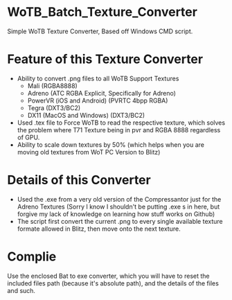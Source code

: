 # WoTB_Batch_Texture_Converter
Simple WoTB Texture Converter, Based off Windows CMD script.

# Feature of this Texture Converter
- Ability to convert .png files to all WoTB Support Textures
	- Mali (RGBA8888)
	- Adreno (ATC RGBA Explicit, Specifically for Adreno)
	- PowerVR (iOS and Android) (PVRTC 4bpp RGBA)
	- Tegra (DXT3/BC2)
	- DX11 (MacOS and Windows) (DXT3/BC2)
- Used .tex file to Force WoTB to read the respective texture, which solves the problem where T71 Texture being in pvr and RGBA 8888 regardless of GPU.
- Ability to scale down textures by 50% (which helps when you are moving old textures from WoT PC Version to Blitz)

# Details of this Converter
- Used the .exe from a very old version of the Compressantor just for the Adreno Textures (Sorry I know I shouldn't be putting .exe s in here, but forgive my lack of knowledge on learning how stuff works on Github)
- The script first convert the current .png to every single available texture formate allowed in Blitz, then move onto the next texture.

# Complie
Use the enclosed Bat to exe converter, which you will have to reset the included files path (because it's absolute path), and the details of the files and such.
